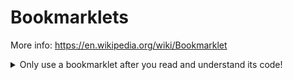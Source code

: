 # Bookmarklets

More info: https://en.wikipedia.org/wiki/Bookmarklet

<details>

<summary>Only use a bookmarklet after you read and understand its code!</summary>

<a href='javascript:fetch("https://cdn.jsdelivr.net/npm/canvas-confetti@1.3.2/dist/confetti.browser.min.js").then((x) => x.text()).then((x) => eval(x)).then((x) => confetti());'>Confetti</a>

<a href='data:text/html,<html contenteditable style="background:%23333;color:white;font-family:monospace;font-size:2rem;padding:1rem;display:flex;justify-content:center;"></html>'>Notepad</a>

<a href="javascript:(()=>{document.body.contentEditable='true';document.designMode='on';})()">Edit Page Text</a>

<a href='javascript:(function(){{var test=function(){function t(){u=window.open(location.href,"_blank","width=100, top=0, left=0")}function o(){u.resizeBy(5,0)}function n(){u.resizeBy(-5,0)}function e(){c=!1}function i(){c=!0,console.log("starting in 3 seconds"),u.focus(),setTimeout(function(){s(),console.log("test.stop() to stop, and \ntest.go() to continue")},3e3)}function s(){var t=setInterval(function(){c||(clearTimeout(t),u.focus()),f<=u.outerWidth?r=!1:u.outerWidth<=d&&(r=!0),r?o():n()},100)}var u,c=!0,f=screen.width,d=152,r=!0;return t(),i(),u.onbeforeunload=function(){e(),console.log("stopped timer")},{stop:e,go:i,popup:u}}();"undefined"!=typeof window&&(window.test=test),"undefined"!=typeof module&&(module.test=test);}})();'>Test Screen Widths</a>

<a href='javascript:(function(){var actions=[];function listenToChangesInAnyElement(o){if(o.originalEvent&&o.target===this){if(!this.is(":hidden")){var n=this,e=n.prop("tagName")+(n.prop("id")?"#"+n.prop("id"):"")+(n.prop("class")?"."+n.prop("class").split("%20").join("."):""),i=Array.from(this.parents()).map(o=>o.tagName+(o.id?"#"+o.id:"")+(o.className?"."+o.className.split("%20").join("."):"")).reverse().join(">")+">"+e,a=this.val();if(i){var%20c={selector:i,value:a};console.log(c),actions.push(c)}}}}function%20convertActionsToCode(o){return%20o.map(o=>"$(`"+o.selector+"`).click().val(`"+o.value+"`).change()").join(";")}Array.from(document.querySelectorAll("\*")).forEach(o=>o.addEventListener("change",listenToChangesInAnyElement)),console.log("%25cChanges%20to%20visible%20inputs%20will%20now%20be%20recorded%20in%20the%20%25cactions%25c%20array.%20\n\nYou%20can%20copy%20runnable%20code%20to%20clipboard%20by%20running%20\n%25ccopy(convertActionsToCode(actions));%25c%20\nin%20the%20browser%20console.","","color:%20lime;%20background:%20black;","","color:%20lime;%20background:%20black;","");})();'>Record Form Input Steps to generate code</a>

</details>

